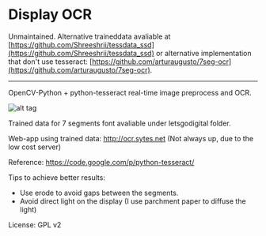 Display OCR
===========

Unmaintained. Alternative traineddata avaliable at [https://github.com/Shreeshrii/tessdata_ssd](https://github.com/Shreeshrii/tessdata_ssd) or alternative implementation that don't use tesseract: [https://github.com/arturaugusto/7seg-ocr](https://github.com/arturaugusto/7seg-ocr).


---



OpenCV-Python + python-tesseract real-time image preprocess and OCR.

![alt tag](img/example.png)

Trained data for 7 segments font avaliable under letsgodigital folder.

Web-app using trained data: http://ocr.sytes.net (Not always up, due to the low cost server)

Reference: https://code.google.com/p/python-tesseract/

Tips to achieve better results:
  - Use erode to avoid gaps between the segments.
  - Avoid direct light on the display (I use parchment paper to diffuse the light)

License: GPL v2
